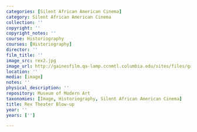 ```yaml
---
categories: [Silent African American Cinema]
category: Silent African American Cinema
collection: ''
copyright: ''
copyright_notes: ''
course: Historiography
courses: [Historiography]
director: ''
film_title: ''
image_src: rex2.jpg
image_url: http://gainesfilm.qa-lamp.ccnmtl.columbia.edu/sites/files/gainesfilm/images/rex2.jpg
location: ''
media: [image]
notes: ''
physical_description: ''
repository: Museum of Modern Art
taxonomies: [Image, Historiography, Silent African American Cinema]
title: Rex Theater Blow-up
year: ''
years: ['']

---
```

